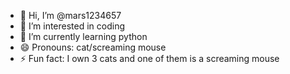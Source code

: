 - 👋 Hi, I’m @mars1234657
- 👀 I’m interested in coding
- 🌱 I’m currently learning python
- 😄 Pronouns: cat/screaming mouse
- ⚡ Fun fact: I own 3 cats and one of them is a screaming mouse

<!---
mars1234657/mars1234657 is a ✨ special ✨ repository because its `README.md` (this file) appears on your GitHub profile.
You can click the Preview link to take a look at your changes.
--->
